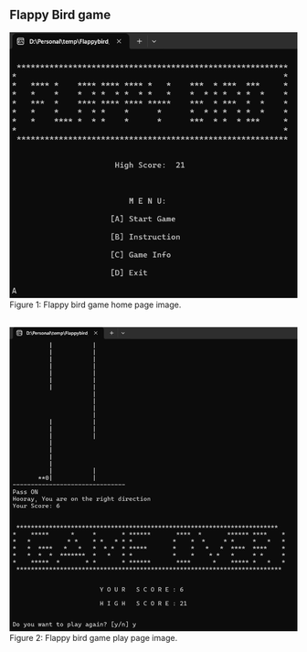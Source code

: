 ## Flappy Bird game

![Flappy bird game home page image](Homepage_image.png)<br>
Figure 1: Flappy bird game home page image.
<br>
<br>

![Flappy bird game play page image](Gameplaypage_image.png)
Figure 2: Flappy bird game play page image.
<br>
<br>

